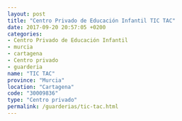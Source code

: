 ```yaml
---
layout: post
title: "Centro Privado de Educación Infantil TIC TAC"
date: 2017-09-20 20:57:05 +0200
categories:
- Centro Privado de Educación Infantil
- murcia
- cartagena
- Centro privado
- guarderia
name: "TIC TAC"
province: "Murcia"
location: "Cartagena"
code: "30009836"
type: "Centro privado"
permalink: /guarderias/tic-tac.html
---
```

